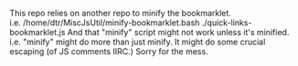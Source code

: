 This repo relies on another repo to minify the bookmarklet.  
i.e. /home/dtr/MiscJsUtil/minify-bookmarklet.bash ./quick-links-bookmarklet.js 
And that "minify" script might not work unless it's minified.  i.e. "minify" might do more than just minify.  It might do some crucial escaping (of JS comments IIRC.) 
Sorry for the mess. 

